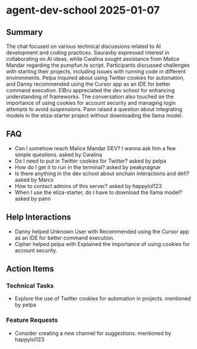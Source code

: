 # agent-dev-school 2025-01-07

## Summary
The chat focused on various technical discussions related to AI development and coding practices. Sauravby expressed interest in collaborating on AI ideas, while Cwalina sought assistance from Malice Mandar regarding the pumpfun.ts script. Participants discussed challenges with starting their projects, including issues with running code in different environments. Pelpa inquired about using Twitter cookies for automation, and Danny recommended using the Cursor app as an IDE for better command execution. ElBru appreciated the dev school for enhancing understanding of frameworks. The conversation also touched on the importance of using cookies for account security and managing login attempts to avoid suspensions. Pann raised a question about integrating models in the eliza-starter project without downloading the llama model.

## FAQ
- Can I somehow reach Malice Mandar DEV? I wanna ask him a few simple questions. asked by Cwalina
- Do I need to put in Twitter cookies for Twitter? asked by pelpa
- How do I get it to run in the terminal? asked by peakyragnar
- Is there anything in the dev school about onchain interactions and defi? asked by Marcx
- How to contact admins of this server? asked by happylol123
- When I use the eliza-starter, do I have to download the llama model? asked by pann

## Help Interactions
- Danny helped Unknown User with Recommended using the Cursor app as an IDE for better command execution.
- Cipher helped pelpa with Explained the importance of using cookies for account security.

## Action Items

### Technical Tasks
- Explore the use of Twitter cookies for automation in projects. mentioned by pelpa

### Feature Requests
- Consider creating a new channel for suggestions. mentioned by happylol123